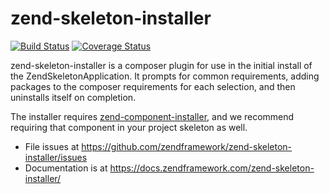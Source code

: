 # zend-skeleton-installer

[![Build Status](https://secure.travis-ci.org/zendframework/zend-skeleton-installer.svg?branch=master)](https://secure.travis-ci.org/zendframework/zend-skeleton-installer)
[![Coverage Status](https://coveralls.io/repos/github/zendframework/zend-skeleton-installer/badge.svg?branch=master)](https://coveralls.io/github/zendframework/zend-skeleton-installer?branch=master)

zend-skeleton-installer is a composer plugin for use in the initial install of
the ZendSkeletonApplication. It prompts for common requirements, adding packages
to the composer requirements for each selection, and then uninstalls itself on
completion.

The installer requires [zend-component-installer](https://docs.zendframework.com/zend-component-installer/),
and we recommend requiring that component in your project skeleton as well.

- File issues at https://github.com/zendframework/zend-skeleton-installer/issues
- Documentation is at https://docs.zendframework.com/zend-skeleton-installer/
